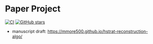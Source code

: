 # Paper Project

[![CI](https://github.com/mmore500/hstrat-reconstruction-algo/actions/workflows/ci.yaml/badge.svg)](https://github.com/mmore500/hstrat-reconstruction-algo/actions/workflows/ci.yaml)
[![GitHub stars](https://img.shields.io/github/stars/mmore500/hstrat-reconstruction-algo.svg?style=flat-square&logo=github&label=Stars&logoColor=white)](https://github.com/mmore500/hstrat-reconstruction-algo)

- manuscript draft: <https://mmore500.github.io/hstrat-reconstruction-algo/>
